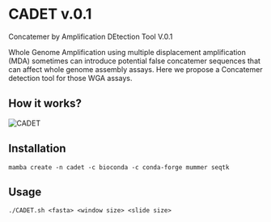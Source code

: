 # CADET v.0.1
Concatemer by Amplification DEtection Tool V.0.1


Whole Genome Amplification using multiple displacement amplification (MDA) sometimes can introduce potential false concatemer sequences that can affect whole genome assembly assays. Here we propose a Concatemer detection tool for those WGA assays.

## How it works?
![CADET](https://user-images.githubusercontent.com/28576450/206311935-1010d792-fd71-467f-89ba-8f55dabafe9c.png)

## Installation

```
mamba create -n cadet -c bioconda -c conda-forge mummer seqtk 
```

## Usage
```
./CADET.sh <fasta> <window size> <slide size>
```
